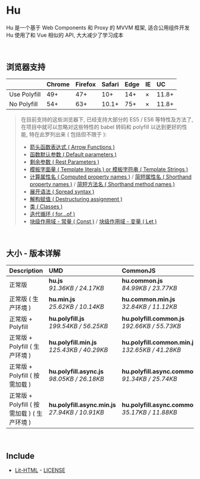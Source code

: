 # Hu
Hu 是一个基于 Web Components 和 Proxy 的 MVVM 框架, 适合公用组件开发<br>
Hu 使用了和 Vue 相似的 API, 大大减少了学习成本

<br>

## 浏览器支持

|              | Chrome | Firefox | Safari | Edge | IE | UC    |
| :-           | :-     | :-      | :-     | :-   | :- | :-    |
| Use Polyfill | 49+    | 47+     | 10+    | 14+  | ×  | 11.8+ |
| No Polyfill  | 54+    | 63+     | 10.1+  | 75+  | ×  | 11.8+ |

> 在目前支持的这些浏览器下, 已经支持大部分的 ES5 / ES6 等特性及方法了,<br>
> 在项目中就可以忽略对这些特性的 babel 转码和 polyfill 以达到更好的性能, 特在此罗列出来 ( 包括但不限于 ): <br>
  > - [箭头函数表达式 ( Arrow Functions )](https://developer.mozilla.org/zh-CN/docs/Web/JavaScript/Reference/Functions/Arrow_functions)
  > - [函数默认参数 ( Default parameters )](https://developer.mozilla.org/zh-CN/docs/Web/JavaScript/Reference/Functions/Default_parameters)
  > - [剩余参数 ( Rest Parameters )](https://developer.mozilla.org/zh-CN/docs/Web/JavaScript/Reference/Functions/Rest_parameters)
  > - [模板字面量 ( Template literals ) or 模板字符串 ( Template Strings )](https://developer.mozilla.org/zh-CN/docs/Web/JavaScript/Reference/template_strings)
  > - [计算属性名 ( Computed property names )](https://developer.mozilla.org/zh-CN/docs/Web/JavaScript/Reference/Operators/Object_initializer#计算属性名) / [简短属性名 ( Shorthand property names )](https://developer.mozilla.org/zh-CN/docs/Web/JavaScript/Reference/Operators/Object_initializer#属性定义) / [简短方法名 ( Shorthand method names )](https://developer.mozilla.org/zh-CN/docs/Web/JavaScript/Reference/Operators/Object_initializer#方法定义)
  > - [展开语法 ( Spread syntax )](https://developer.mozilla.org/zh-CN/docs/Web/JavaScript/Reference/Operators/Spread_syntax)
  > - [解构赋值 ( Destructuring assignment )](https://developer.mozilla.org/zh-CN/docs/Web/JavaScript/Reference/Operators/Destructuring_assignment)
  > - [类 ( Classes )](https://developer.mozilla.org/zh-CN/docs/Web/JavaScript/Reference/Classes)
  > - [迭代循环 ( for...of )](https://developer.mozilla.org/zh-CN/docs/Web/JavaScript/Reference/Statements/for...of)
  > - [块级作用域 - 常量 ( Const )](https://developer.mozilla.org/zh-CN/docs/Web/JavaScript/Reference/Statements/const) / [块级作用域 - 变量 ( Let )](https://developer.mozilla.org/zh-CN/docs/Web/JavaScript/Reference/Statements/let)

<br>

## 大小 - 版本详解
| Description | UMD | CommonJS | ES Module |
| :- | :- | :- | :- |
| 正常版 | **hu.js**<br>*91.36KB / 24.17KB* | **hu.common.js**<br>*84.99KB / 23.77KB* | **hu.esm.js**<br>*84.98KB / 23.75KB* |
| 正常版 ( 生产环境 ) | **hu.min.js**<br>*25.62KB / 10.14KB* | **hu.common.min.js**<br>*32.84KB / 11.12KB* | **hu.esm.min.js**<br>*25.45KB / 10.07KB* |
| 正常版 + Polyfill | **hu.polyfill.js**<br>*199.54KB / 56.25KB* | **hu.polyfill.common.js**<br>*192.66KB / 55.73KB* | **hu.polyfill.esm.js**<br>*192.64KB / 55.72KB* |
| 正常版 + Polyfill ( 生产环境 ) | **hu.polyfill.min.js**<br>*125.43KB / 40.29KB* | **hu.polyfill.common.min.js**<br>*132.65KB / 41.28KB* | **hu.polyfill.esm.min.js**<br>*125.26KB / 40.22KB* |
| 正常版 + Polyfill ( 按需加载 ) | **hu.polyfill.async.js**<br>*98.05KB / 26.18KB* | **hu.polyfill.async.common.js**<br>*91.34KB / 25.74KB* | **hu.polyfill.async.esm.js**<br>*91.32KB / 25.72KB* |
| 正常版 + Polyfill ( 按需加载 ) ( 生产环境 ) | **hu.polyfill.async.min.js**<br>*27.94KB / 10.91KB* | **hu.polyfill.async.common.min.js**<br>*35.17KB / 11.88KB* | **hu.polyfill.async.esm.min.js**<br>*27.77KB / 10.84KB* |

<br>

## Include
  - [Lit-HTML](https://github.com/Polymer/lit-html) \- [LICENSE](https://github.com/Polymer/lit-html/blob/master/LICENSE)